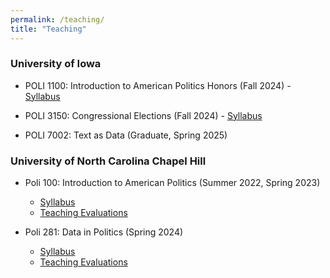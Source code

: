 ```yaml
---
permalink: /teaching/
title: "Teaching"
---
```


### University of Iowa
- POLI 1100: Introduction to American Politics Honors (Fall 2024)
      - [Syllabus]()
  
- POLI 3150: Congressional Elections (Fall 2024)
      - [Syllabus]()
  
- POLI 7002: Text as Data (Graduate, Spring 2025)

### University of North Carolina Chapel Hill
- Poli 100: Introduction to American Politics (Summer 2022, Spring 2023)
    - [Syllabus](/files/poli100_syllabus.pdf)
    - [Teaching Evaluations](/files/poli100_iorevals.pdf)

 - Poli 281: Data in Politics (Spring 2024)
    - [Syllabus](/files/poli100_syllabus.pdf)
    - [Teaching Evaluations](/files/poli100_iorevals.pdf)
